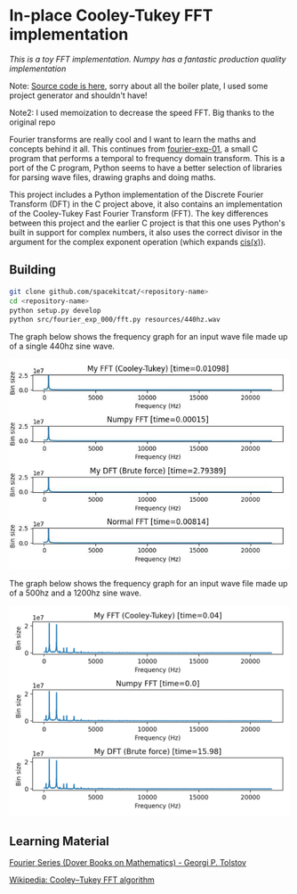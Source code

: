 # In-place Cooley-Tukey FFT implementation

*This is a toy FFT implementation. Numpy has a fantastic production quality implementation*

Note: [Source code is here](https://github.com/spacekitcat/cooley-tukey-fast-fourier-transform/blob/master/src/fourier_exp_000/fft.py), sorry about all the boiler plate, I used some project generator and shouldn't have!

Note2: I used memoization to decrease the speed FFT. Big thanks to the original repo

Fourier transforms are really cool and I want to learn the maths and concepts behind it all. This continues from [fourier-exp-01](https://github.com/spacekitcat/fourier-exp-01), a small C program that performs a temporal to frequency domain transform. This is a port of the C program, Python seems to have a better selection of libraries for parsing wave files, drawing graphs and doing maths.

This project includes a Python implementation of the Discrete Fourier Transform (DFT) in the C project above, it also contains an
implementation of the Cooley-Tukey Fast Fourier Transform (FFT). The key differences between this project and the earlier C project is that this one uses Python's built in support for complex numbers, it also uses the correct divisor in the argument for the complex exponent operation (which expands [cis(x)](https://en.wikipedia.org/wiki/Cis_(mathematics))).

## Building

```bash
git clone github.com/spacekitcat/<repository-name>
cd <repository-name>
python setup.py develop
python src/fourier_exp_000/fft.py resources/440hz.wav
```

The graph below shows the frequency graph for an input wave file made up of a single 440hz sine wave.

![A graph with the frequencies from 0hz to 20050hz plotted along the x-axis (the frequency domain) and the magnitude plotted along the y-axis (the amplitude or magnitude, i.e. the contribution this frequency makes to the signal). The graph spikes at 440hz, showing 440hz as the dominant frequency](docs/new_result.jpg)


The graph below shows the frequency graph for an input wave file made up of a 500hz and a 1200hz sine wave.

![A graph with the frequencies from 0hz to 20050hz plotted along the x-axis (the frequency domain) and the magnitude plotted along the y-axis (the amplitude or magnitude, i.e. the contribution this frequency makes to the signal). The graph spikes at 500hz and 1200hz, showing 500hz and 1200hz as the dominant frequencies](docs/500hz-1200hz-example.png)

## Learning Material

[Fourier Series (Dover Books on Mathematics) - Georgi P. Tolstov](https://www.amazon.co.uk/gp/product/B008TVG4ES/ref=ppx_yo_dt_b_d_asin_title_o01?ie=UTF8&psc=1)

[Wikipedia: Cooley–Tukey FFT algorithm](https://en.wikipedia.org/wiki/Cooley%E2%80%93Tukey_FFT_algorithm)

